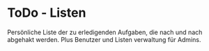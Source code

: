 # ToDo - Listen

Persönliche Liste der zu erledigenden Aufgaben, die nach und nach abgehakt werden. Plus Benutzer und Listen verwaltung für Admins.
